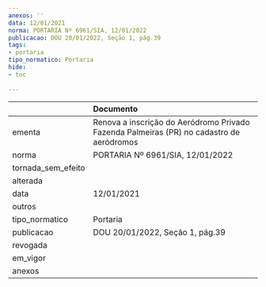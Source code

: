 ```yaml
---
anexos: ''
data: 12/01/2021
norma: PORTARIA Nº 6961/SIA, 12/01/2022
publicacao: DOU 20/01/2022, Seção 1, pág.39
tags:
- portaria
tipo_normatico: Portaria
hide: 
- toc 
 
---
```


|                    | Documento                                                                                |
|:-------------------|:-----------------------------------------------------------------------------------------|
| ementa             | Renova a inscrição do Aeródromo Privado Fazenda Palmeiras (PR) no cadastro de aeródromos |
| norma              | PORTARIA Nº 6961/SIA, 12/01/2022                                                         |
| tornada_sem_efeito |                                                                                          |
| alterada           |                                                                                          |
| data               | 12/01/2021                                                                               |
| outros             |                                                                                          |
| tipo_normatico     | Portaria                                                                                 |
| publicacao         | DOU 20/01/2022, Seção 1, pág.39                                                          |
| revogada           |                                                                                          |
| em_vigor           |                                                                                          |
| anexos             |                                                                                          |